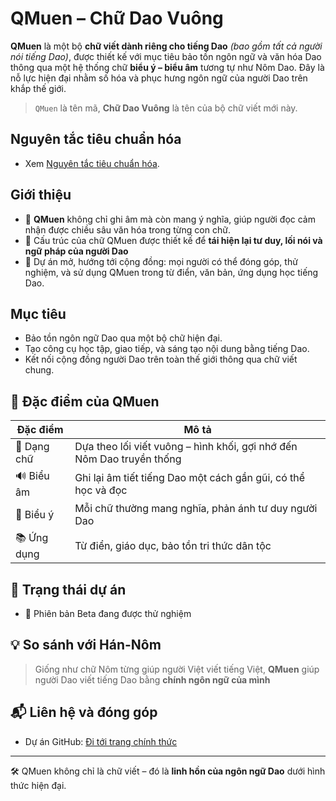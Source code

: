 # QMuen – Chữ Dao Vuông

**QMuen** là một bộ **chữ viết dành riêng cho tiếng Dao** *(bao gồm tất cả người nói tiếng Dao)*, được thiết kế với mục tiêu bảo tồn ngôn ngữ và văn hóa Dao thông qua một hệ thống chữ **biểu ý – biểu âm** tương tự như Nôm Dao. Đây là nỗ lực hiện đại nhằm số hóa và phục hưng ngôn ngữ của người Dao trên khắp thế giới.
> `QMuen` là tên mã, **Chữ Dao Vuông** là tên của bộ chữ viết mới này.
## Nguyên tắc tiêu chuẩn hóa
- Xem [Nguyên tắc tiêu chuẩn hóa](qmuen-standard.md).
## Giới thiệu

- 📖 **QMuen** không chỉ ghi âm mà còn mang ý nghĩa, giúp người đọc cảm nhận được chiều sâu văn hóa trong từng con chữ.
- 🧬 Cấu trúc của chữ QMuen được thiết kế để **tái hiện lại tư duy, lối nói và ngữ pháp của người Dao**
- 🧭 Dự án mở, hướng tới cộng đồng: mọi người có thể đóng góp, thử nghiệm, và sử dụng QMuen trong từ điển, văn bản, ứng dụng học tiếng Dao.

## Mục tiêu

- Bảo tồn ngôn ngữ Dao qua một bộ chữ hiện đại.
- Tạo công cụ học tập, giao tiếp, và sáng tạo nội dung bằng tiếng Dao.
- Kết nối cộng đồng người Dao trên toàn thế giới thông qua chữ viết chung.

## 🔡 Đặc điểm của QMuen

| Đặc điểm    | Mô tả                                                                 |
| ----------- | --------------------------------------------------------------------- |
| 📐 Dạng chữ | Dựa theo lối viết vuông – hình khối, gợi nhớ đến Nôm Dao truyền thống |
| 🔊 Biểu âm  | Ghi lại âm tiết tiếng Dao một cách gần gũi, có thể học và đọc         |
| 💬 Biểu ý   | Mỗi chữ thường mang nghĩa, phản ánh tư duy người Dao                  |
| 📚 Ứng dụng | Từ điển, giáo dục, bảo tồn tri thức dân tộc                           |

## 📂 Trạng thái dự án

- 🚧 Phiên bản Beta đang được thử nghiệm

## 💡 So sánh với Hán-Nôm

> Giống như chữ Nôm từng giúp người Việt viết tiếng Việt, **QMuen** giúp người Dao viết tiếng Dao bằng **chính ngôn ngữ của mình**

## 📬 Liên hệ và đóng góp
- Dự án GitHub: [Đi tới trang chính thức](https://github.com/viducquan/Yao-Scripts/tree/main/QYao%20Scripts/QMuen%20Scripts)

---

🛠️ QMuen không chỉ là chữ viết – đó là **linh hồn của ngôn ngữ Dao** dưới hình thức hiện đại.
